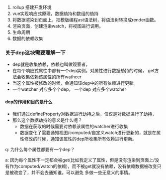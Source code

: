 1. rollup 搭建开发环境
2. vue实现响应式原理，数据劫持和数组的劫持
3. 将数据渲染到页面上，把模版编程ast语法树，将语法树转换成render函数。
4. 渲染页面，创建渲染watch，将视图进行调用。
5. 生命周期
6. 数据的依赖收集

### 关于dep这块需要理解一下
- dep就是收集依赖，依赖也叫做观察者，
- 在每个响应式属性中都有一个dep实例，对属性进行数据劫持的时候， get方法会收集依赖该属性的所有wathcer
- 当这个属性被修改的时候，会通知该dep中的所有依赖进行更新。
- 一个watcher 对应多个个dep， 一个dep 对应多个watcher

#### dep的作用和目的是什么 
  - 我们通过defineProperty对数据进行劫持之后，仅仅是对数据进行了劫持，
  - 那么这个数据劫持的意义是什么呢？
    - 数据在获取的时候需要对依赖该属性的watcher进行收集
    - 数据变化了需要通知视图/computed/自定义watch进行更新的，就是在属性修改的时候，通知该属性的dep所收集所有依赖进行更新。
    
q: 为什么每个属性都要有一个dep？

a: 因为每个属性不一定都会被get(比如我定义了属性，但是没有渲染到页面上/没有作为computed/watch的依赖)，而不被get就没有依赖，没有依赖数据被改变只是被改变了，并不会去通知谁。可以避免 多做一些无意义的事情。
